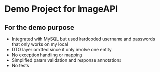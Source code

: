 # Demo Project for ImageAPI

## For the demo purpose
 - Integrated with MySQL but used hardcoded username and passwords that only works on my local
 - DTO layer omitted since it only involve one entity
 - No exception handling or mapping
 - Simplified param validation and response annotations
 - No tests
